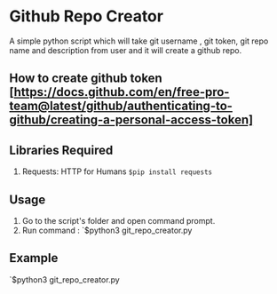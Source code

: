 # Github Repo Creator
A simple python script which will take git username , git token, git repo name and description from user and it will create a github repo.

## How to create github token [https://docs.github.com/en/free-pro-team@latest/github/authenticating-to-github/creating-a-personal-access-token]

## Libraries Required
1. Requests: HTTP for Humans
`$pip install requests`

## Usage
1. Go to the script's folder and open command prompt.
2. Run command : `$python3 git_repo_creator.py

## Example
`$python3 git_repo_creator.py
